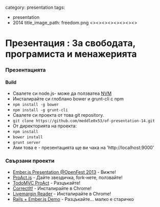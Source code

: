 category: presentation
tags:
  - presentation
  - 2014
title_image_path: freedom.png
<><><><><><><><>

# Презентация : За свободата, програмиста и менажерията

### Презентацията

#### Build
 * Свалете си node.js- може да ползватеа [NVM](https://github.com/creationix/nvm)
 * Инсталирайте си глоблано bower и grunt-cli с npm
  * ``` npm install -g bower ```
  * ``` npm install -g grunt-cli ```
 * Свалете си проекта от това git repository.
  * ``` git clone https://github.com/meddle0x53/of-presentation-14.git ```
 * От директорията на проекта:
  * ``` npm install ```
  * ``` bower install ```
  * ``` grunt server ```
 * Ами това е - презентацията ще ви чака на 'http://localhost:9000'

### Свързани проекти
 * [Ember.js Presentation @OpenFest 2013](https://www.youtube.com/watch?v=NFucKn6ONUM) - Вижте!
 * [ProAct.js](http://proactjs.github.io/) - Дайте звездичка, fork-нете, ползвайте!
 * [TodoMVC ProAct](https://github.com/meddle0x53/todomvc-proact) - Разцъкайте!
 * [CorrectIt!](https://chrome.google.com/webstore/detail/correctit/geeffofpcmdipnfemdagcmmdmmepkbmd) - Инсталирайте в Chrome!
 * [Livemargin Reader](https://chrome.google.com/webstore/detail/livemargin-reader/jminbmlllkegeeiolmchgekeepoephbg) - Инсталирайте в Chrome!
 * [Rails + Ember.js Demo](https://github.com/meddle0x53/tmangr) - Разцъкайте... малко е старичко
